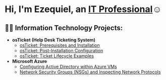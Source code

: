 <h1>Hi, I'm Ezequiel, an <a href="https://linkedin.com/in/ezequiel-maldonado-564036233">IT Professional</a>☺</h1>

<h2>👨‍💻 Information Technology Projects:</h2>

- <b>osTicket (Help Desk Ticketing System)</b>
  - [osTicket: Prerequisites and Installation](https://github.com/CCzke/osticket-prereqs)
  - [osTicket: Post-Installation Configuration](https://github.com/CCzke/post-install-config)
  - [osTicket: Ticket Lifecycle Examples](https://github.com/CCzke/ticket-lifecycle)
- <b>Microsoft Azure</b>
  - [Configuring Active Directory within Azure VMs](https://github.com/CCzke/configure-ad)
  - [Network Security Groups (NSGs) and Inspecting Network Protocols](https://github.com/CCzke/azure-network-protocols)
